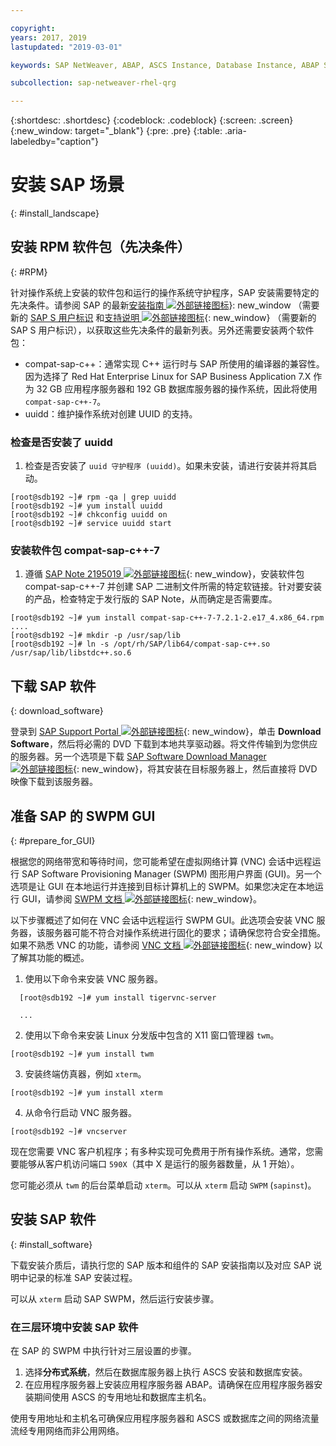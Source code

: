 ```yaml
---

copyright:
years: 2017, 2019
lastupdated: "2019-03-01"

keywords: SAP NetWeaver, ABAP, ASCS Instance, Database Instance, ABAP SAP Central Services, SWPM, application server, database server

subcollection: sap-netweaver-rhel-qrg

---
```


{:shortdesc: .shortdesc}
{:codeblock: .codeblock}
{:screen: .screen}
{:new_window: target="_blank"}
{:pre: .pre}
{:table: .aria-labeledby="caption"}

# 安装 SAP 场景
{: #install_landscape}

## 安装 RPM 软件包（先决条件）
{: #RPM}

针对操作系统上安装的软件包和运行的操作系统守护程序，SAP 安装需要特定的先决条件。请参阅 SAP 的最新[安装指南 ![外部链接图标](../icons/launch-glyph.svg "外部链接图标")](https://support.sap.com/software/installations.html)}: new_window （需要新的 [SAP S 用户标识](/docs/infrastructure/sap-netweaver?topic=sap-netweaver-getting-started#getting-started) 和[支持说明 ![外部链接图标](../icons/launch-glyph.svg "外部链接图标")](https://support.sap.com/notes){: new_window} （需要新的 SAP S 用户标识），以获取这些先决条件的最新列表。另外还需要安装两个软件包：
* compat-sap-c++：通常实现 C++ 运行时与 SAP 所使用的编译器的兼容性。因为选择了 Red Hat Enterprise Linux for SAP Business Application 7.X 作为 32 GB 应用程序服务器和 192 GB 数据库服务器的操作系统，因此将使用 `compat-sap-c++-7`。
* uuidd：维护操作系统对创建 UUID 的支持。

### 检查是否安装了 uuidd

1. 检查是否安装了 `uuid 守护程序 (uuidd)`。如果未安装，请进行安装并将其启动。
```
[root@sdb192 ~]# rpm -qa | grep uuidd
[root@sdb192 ~]# yum install uuidd
[root@sdb192 ~]# chkconfig uuidd on
[root@sdb192 ~]# service uuidd start
```

### 安装软件包 compat-sap-c++-7

1. 遵循 [SAP Note 2195019 ![外部链接图标](../icons/launch-glyph.svg "外部链接图标")](https://launchpad.support.sap.com/#/notes/2195019){: new_window}，安装软件包 compat-sap-c++-7 并创建 SAP 二进制文件所需的特定软链接。针对要安装的产品，检查特定于发行版的 SAP Note，从而确定是否需要库。
```
[root@sdb192 ~]# yum install compat-sap-c++-7-7.2.1-2.e17_4.x86_64.rpm
....
[root@sdb192 ~]# mkdir -p /usr/sap/lib
[root@sdb192 ~]# ln -s /opt/rh/SAP/lib64/compat-sap-c++.so /usr/sap/lib/libstdc++.so.6
```

## 下载 SAP 软件
{: download_software}

登录到 [SAP Support Portal ![外部链接图标](../icons/launch-glyph.svg "外部链接图标")](https://support.sap.com/en/index.html){: new_window}，单击 **Download Software**，然后将必需的 DVD 下载到本地共享驱动器。将文件传输到为您供应的服务器。另一个选项是下载 [SAP Software Download Manager ![外部链接图标](../icons/launch-glyph.svg "外部链接图标")](https://support.sap.com/en/my-support/software-downloads.html#section_995042677){: new_window}，将其安装在目标服务器上，然后直接将 DVD 映像下载到该服务器。

## 准备 SAP 的 SWPM GUI
{: #prepare_for_GUI}

根据您的网络带宽和等待时间，您可能希望在虚拟网络计算 (VNC) 会话中远程运行 SAP Software Provisioning Manager (SWPM) 图形用户界面 (GUI)。另一个选项是让 GUI 在本地运行并连接到目标计算机上的 SWPM。如果您决定在本地运行 GUI，请参阅 [SWPM 文档 ![外部链接图标](../icons/launch-glyph.svg "外部链接图标")](https://wiki.scn.sap.com/wiki/display/SL/Software+Provisioning+Manager+1.0+and+2.0){: new_window}。

以下步骤概述了如何在 VNC 会话中远程运行 SWPM GUI。此选项会安装 VNC 服务器，该服务器可能不符合对操作系统进行固化的要求；请确保您符合安全措施。如果不熟悉 VNC 的功能，请参阅 [VNC 文档 ![外部链接图标](../icons/launch-glyph.svg "外部链接图标")](http://searchnetworking.techtarget.com/definition/virtual-network-computing){: new_window} 以了解其功能的概述。

1. 使用以下命令来安装 VNC 服务器。
```
  [root@sdb192 ~]# yum install tigervnc-server

  ...
```

2. 使用以下命令来安装 Linux 分发版中包含的 X11 窗口管理器 `twm`。

`[root@sdb192 ~]# yum install twm`

3. 安装终端仿真器，例如 `xterm`。

 `[root@sdb192 ~]# yum install xterm`

4. 从命令行启动 VNC 服务器。

 `[root@sdb192 ~]# vncserver`

现在您需要 VNC 客户机程序；有多种实现可免费用于所有操作系统。通常，您需要能够从客户机访问端口 `590X`（其中 X 是运行的服务器数量，从 1 开始）。

您可能必须从 `twm` 的后台菜单启动 `xterm`。可以从 `xterm` 启动 `SWPM` (`sapinst`)。

## 安装 SAP 软件
{: #install_software}

下载安装介质后，请执行您的 SAP 版本和组件的 SAP 安装指南以及对应 SAP 说明中记录的标准 SAP 安装过程。

可以从 `xterm` 启动 SAP SWPM，然后运行安装步骤。

### 在三层环境中安装 SAP 软件

在 SAP 的 SWPM 中执行针对三层设置的步骤。

1. 选择**分布式系统**，然后在数据库服务器上执行 ASCS 安装和数据库安装。
2. 在应用程序服务器上安装应用程序服务器 ABAP。请确保在应用程序服务器安装期间使用 ASCS 的专用地址和数据库主机名。

使用专用地址和主机名可确保应用程序服务器和 ASCS 或数据库之间的网络流量流经专用网络而非公用网络。
